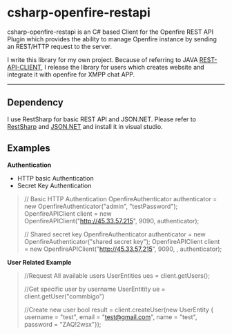 csharp-openfire-restapi
===================

csharp-openfire-restapi is an C# based Client for the Openfire REST API Plugin which provides the ability to manage Openfire instance by sending an REST/HTTP request to the server.

I write this library for my own project. Because of referring to JAVA [REST-API-CLIENT](https://github.com/igniterealtime/REST-API-Client), I release the library for users which creates website and integrate it with openfire for XMPP chat APP.

----------
Dependency
-------------
I use RestSharp for basic REST API and JSON.NET. Please refer to [RestSharp](http://restsharp.org/) and [JSON.NET](https://www.nuget.org/packages/Newtonsoft.Json/9.0.1-beta1) and install it in visual studio.

Examples
-------------
**Authentication**

 - HTTP basic Authentication
 - Secret Key Authentication
 
>// Basic HTTP Authentication
>OpenfireAuthenticator authenticator = new OpenfireAuthenticator("admin", "testPassword");
>OpenfireAPIClient client = new OpenfireAPIClient("http://45.33.57.215", 9090, authenticator);
>
>// Shared secret key
>OpenfireAuthenticator authenticator = new OpenfireAuthenticator("shared secret key");
>OpenfireAPIClient client = new OpenfireAPIClient("http://45.33.57.215", 9090, , authenticator);


**User Related Example**
>//Request All available users
>UserEntities ues = client.getUsers();
>
>//Get specific user by username
>UserEntitity ue = client.getUser("commbigo")
>
>//Create new user
>bool result = client.createUser(new UserEntity { username = "test", email = "test@gmail.com", name = "test", password = "ZAQ!2wsx"});
>


